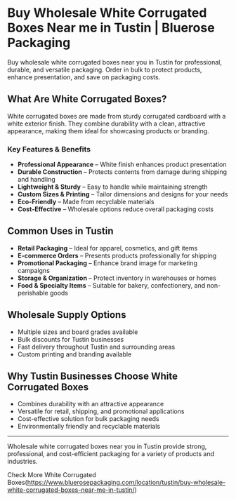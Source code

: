 # Buy Wholesale White Corrugated Boxes Near me in Tustin | Bluerose Packaging

Buy wholesale white corrugated boxes near you in Tustin for professional, durable, and versatile packaging. Order in bulk to protect products, enhance presentation, and save on packaging costs.

## What Are White Corrugated Boxes?

White corrugated boxes are made from sturdy corrugated cardboard with a white exterior finish. They combine durability with a clean, attractive appearance, making them ideal for showcasing products or branding.

### Key Features & Benefits

- **Professional Appearance** – White finish enhances product presentation  
- **Durable Construction** – Protects contents from damage during shipping and handling  
- **Lightweight & Sturdy** – Easy to handle while maintaining strength  
- **Custom Sizes & Printing** – Tailor dimensions and designs for your needs  
- **Eco-Friendly** – Made from recyclable materials  
- **Cost-Effective** – Wholesale options reduce overall packaging costs  

## Common Uses in Tustin

- **Retail Packaging** – Ideal for apparel, cosmetics, and gift items  
- **E-commerce Orders** – Presents products professionally for shipping  
- **Promotional Packaging** – Enhance brand image for marketing campaigns  
- **Storage & Organization** – Protect inventory in warehouses or homes  
- **Food & Specialty Items** – Suitable for bakery, confectionery, and non-perishable goods  

## Wholesale Supply Options

- Multiple sizes and board grades available  
- Bulk discounts for Tustin businesses  
- Fast delivery throughout Tustin and surrounding areas  
- Custom printing and branding available  

## Why Tustin Businesses Choose White Corrugated Boxes

- Combines durability with an attractive appearance  
- Versatile for retail, shipping, and promotional applications  
- Cost-effective solution for bulk packaging needs  
- Environmentally friendly and recyclable materials  

---
Wholesale white corrugated boxes near you in Tustin provide strong, professional, and cost-efficient packaging for a variety of products and industries.

Check More White Corrugated Boxes(https://www.bluerosepackaging.com/location/tustin/buy-wholesale-white-corrugated-boxes-near-me-in-tustin/)

